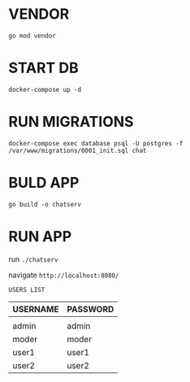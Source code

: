 VENDOR
============
`go mod vendor`

START DB
============

``docker-compose up -d``
 
RUN MIGRATIONS
============

``docker-compose exec database psql -U postgres -f /var/www/migrations/0001_init.sql chat``
 
BULD APP
============
`go build -o chatserv`

RUN APP
===============

run   `./chatserv`

navigate   `http://localhost:8080/`

`USERS LIST`
 
 |  USERNAME | PASSWORD  |
 |-------|--------|
 |        |        |
 | admin  | admin  |
 | moder  | moder  |
 | user1  | user1  |
 | user2  | user2  |